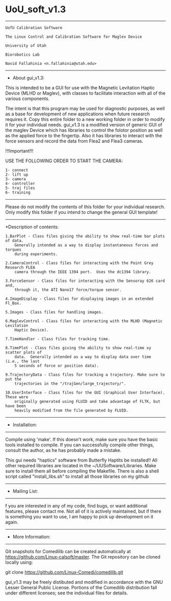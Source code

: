 # UoU_soft_v1.3
********************************************************************************
	UofU Calibration Software
  
	The Linux Control and Calibration Software for Maglev Device
  
	University of Utah
  
	Biorobotics Lab
	
  	Navid Fallahinia <n.fallahinia@utah.edu>
********************************************************************************
* About gui_v1.3:

This is intended to be a GUI for use with the Magnetic Levitation Haptic
Device (MLHD or Maglev), with classes to facilitate interaction with all of the
various components.

The intent is that this program may be used for diagnostic purposes, as well as
a base for development of new applications when future research requires it.
Copy this entire folder to a new working folder in order to modify it for your
individual needs. gui_v1.3 is a modified version of generic GUI of the maglev Device 
which has libraries to control the folotor position as well as the applied force to 
the fingertip. Also it has libraries to interact with the force sensors and record the
data from Flea2 and Flea3 cameras.

!!!Important!!!

USE THE FOLLOWING ORDER TO START THE CAMERA:

	1- connect
	2- lift up
	3- camera
	4- controller
	5- traj files
	6- training

********************************************************************************
Please do not modify the contents of this folder for your individual research.
Only modify this folder if you intend to change the general GUI template!
********************************************************************************

*Description of contents:

	1.BarPlot - Class files giving the ability to show real-time bar plots of data.
    	Generally intended as a way to display instantaneous forces and torques
    	during experiments.

	2.CameraControl - Class files for interacting with the Point Grey Research FLEA
	    camera through the IEEE 1394 port.  Uses the dc1394 library.

	3.ForceSensor - Class files for interacting with the Sensoray 626 card and,
	    through it, the ATI Nano17 force/torque sensor.

	4.ImageDisplay - Class files for displaying images in an extended Fl_Box.

	5.Images - Class files for handling images.

	6.MaglevControl - Class files for interacting with the MLHD (Magnetic Levitation
	    Haptic Device).

	7.TimeHandler - Class files for tracking time.

	8.TimePlot - Class files giving the ability to show real-time xy scatter plots of
	    data.  Generally intended as a way to display data over time (i.e., the last
	    5 seconds of force or position data).

	9.TrajectoryData - Class files for tracking a trajectory. Make sure to put the 
		trajectories in the "/trajGen/large_trajectory/".

	10.UserInterface - Class files for the GUI (Graphical User Interface).  These were
	    originally generated using FLUID and take advantage of FLTK, but have been
	    heavily modified from the file generated by FLUID.

********************************************************************************
* Installation:
********************************************************************************

Compile using 'make'.  If this doesn't work, make sure you have the
basic tools installed to compile. If you can successfully compile
other things, consult the author, as he has probably made a mistake. 

This gui needs "haptics" software from Butterfly Haptits be installed!!
All other required libraries are located in the ~/UUSoftware/Libraries.
Make sure to install them all before compiling the Makefile. There is also 
a shell script called "install_libs.sh" to install all those libraries on my github 

********************************************************************************
* Mailing List:
********************************************************************************
f you are interested in any of my code, find bugs, or want additional features, 
please contact me. Not all of it is actively maintained, but if there is something 
you want to use, I am happy to pick up development on it again.

********************************************************************************
* More Information:
********************************************************************************
Git snapshots for Comedilib can be created automatically at
<https://github.com/Linux-calsoft/master>.  The Git
repository can be cloned locally using:

  git clone https://github.com/Linux-Comedi/comedilib.git

gui_v1.3 may be freely distibuted and modified in accordance with
the GNU Lesser General Public License.  Portions of the Comedilib
distribution fall under different licenses; see the individual files
for details.
